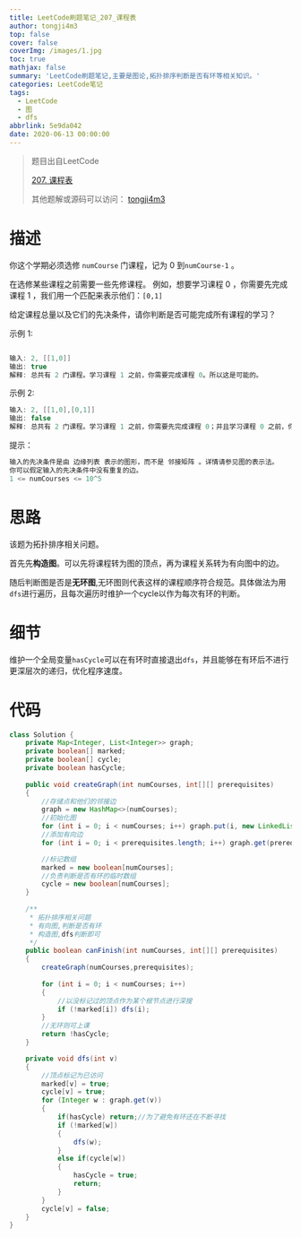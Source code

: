 ```yaml
---
title: LeetCode刷题笔记_207_课程表
author: tongji4m3
top: false
cover: false
coverImg: /images/1.jpg
toc: true
mathjax: false
summary: 'LeetCode刷题笔记,主要是图论,拓扑排序判断是否有环等相关知识。'
categories: LeetCode笔记
tags:
  - LeetCode
  - 图
  - dfs
abbrlink: 5e9da042
date: 2020-06-13 00:00:00
---
```


> 题目出自LeetCode
>
> [207. 课程表](https://leetcode-cn.com/problems/course-schedule/)
>
>  其他题解或源码可以访问： [tongji4m3](https://github.com/tongji4m3/LeetCode)



# 描述

你这个学期必须选修 `numCourse` 门课程，记为 0 到`numCourse-1` 。

在选修某些课程之前需要一些先修课程。 例如，想要学习课程 0 ，你需要先完成课程 1 ，我们用一个匹配来表示他们：`[0,1]`

给定课程总量以及它们的先决条件，请你判断是否可能完成所有课程的学习？

 

示例 1:

```java

输入: 2, [[1,0]] 
输出: true
解释: 总共有 2 门课程。学习课程 1 之前，你需要完成课程 0。所以这是可能的。
```
示例 2:
```java
输入: 2, [[1,0],[0,1]]
输出: false
解释: 总共有 2 门课程。学习课程 1 之前，你需要先完成课程 0；并且学习课程 0 之前，你还应先完成课程 1。这是不可能的。
```

提示：

```java
输入的先决条件是由 边缘列表 表示的图形，而不是 邻接矩阵 。详情请参见图的表示法。
你可以假定输入的先决条件中没有重复的边。
1 <= numCourses <= 10^5
```







# 思路

该题为拓扑排序相关问题。

首先先**构造图**。可以先将课程转为图的顶点，再为课程关系转为有向图中的边。

随后判断图是否是**无环图**,无环图则代表这样的课程顺序符合规范。具体做法为用`dfs`进行遍历，且每次遍历时维护一个cycle以作为每次有环的判断。

# 细节

维护一个全局变量`hasCycle`可以在有环时直接退出`dfs`，并且能够在有环后不进行更深层次的递归，优化程序速度。


# 代码

```java
class Solution {
    private Map<Integer, List<Integer>> graph;
    private boolean[] marked;
    private boolean[] cycle;
    private boolean hasCycle;
    
    public void createGraph(int numCourses, int[][] prerequisites)
    {
        //存储点和他们的邻接边
        graph = new HashMap<>(numCourses);
        //初始化图
        for (int i = 0; i < numCourses; i++) graph.put(i, new LinkedList<>());
        //添加有向边
        for (int i = 0; i < prerequisites.length; i++) graph.get(prerequisites[i][1]).add(prerequisites[i][0]);

        //标记数组
        marked = new boolean[numCourses];
        //负责判断是否有环的临时数组
        cycle = new boolean[numCourses];
    }
    
    /**
     * 拓扑排序相关问题
     * 有向图,判断是否有环
     * 构造图,dfs判断即可
     */
    public boolean canFinish(int numCourses, int[][] prerequisites)
    {
        createGraph(numCourses,prerequisites);
        
        for (int i = 0; i < numCourses; i++)
        {
            //以没标记过的顶点作为某个根节点进行深搜
            if (!marked[i]) dfs(i);
        }
        //无环则可上课
        return !hasCycle;
    }

    private void dfs(int v)
    {
        //顶点标记为已访问
        marked[v] = true;
        cycle[v] = true;
        for (Integer w : graph.get(v))
        {
            if(hasCycle) return;//为了避免有环还在不断寻找
            if (!marked[w])
            {
                dfs(w);
            }
            else if(cycle[w])
            {
                hasCycle = true;
                return;
            }
        }
        cycle[v] = false;
    }
}
```

